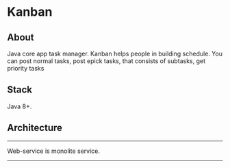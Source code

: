 # Kanban

## About
Java core app task manager. Kanban helps people in building schedule. You can post normal tasks, post epick tasks, that consists of subtasks, get priority tasks

## Stack
Java 8+.

## Architecture
_______________________________________________________________
Web-service is monolite service.
_______________________________________________________________
